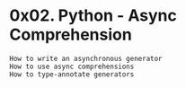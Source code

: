 # 0x02. Python - Async Comprehension


    How to write an asynchronous generator
    How to use async comprehensions
    How to type-annotate generators
